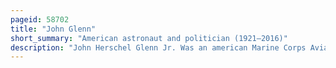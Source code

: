 ```yaml
---
pageid: 58702
title: "John Glenn"
short_summary: "American astronaut and politician (1921–2016)"
description: "John Herschel Glenn Jr. Was an american Marine Corps Aviator, Engineer, Astronaut, Businessman, and Politician. He was the third american in Space and the first american to orbit the Earth in 1962. Following his retirement from NASA, he served from 1974 to 1999 as a U. S. Senator from Ohio ; in 1998, he flew into Space again at the Age of 77."
---
```

